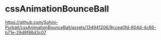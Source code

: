 # cssAnimationBounceBall
https://github.com/Sohini-Purkait/cssAnimationBounceBall/assets/134941206/9ccea0fd-804d-4c66-b71e-29d9f86d3c07
